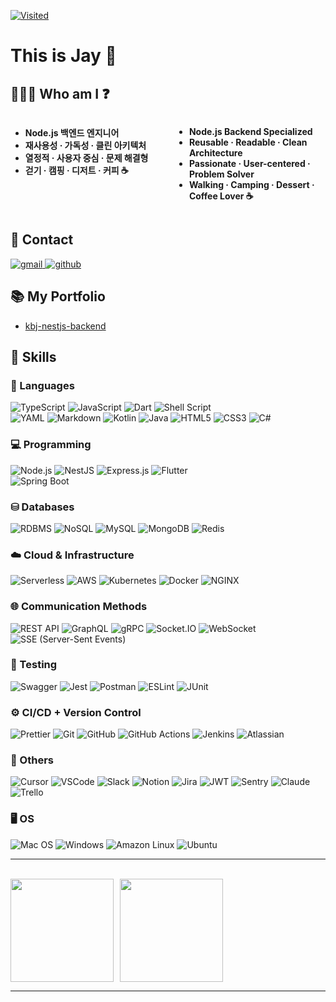 [![Visited](https://myhits.vercel.app/api/hit/https%3A%2F%2Fmyhits.vercel.app?color=blue&label=Visited&size=small)](https://myhits.vercel.app)

# This is Jay 👋  


## 🧑🏻‍💻 Who am I ❓

<div style="display: flex; justify-content: space-between;">
  <div style="width: 48%;">
    <ul>
      <li><strong>Node.js 백엔드 엔지니어</strong></li>
      <li><strong>재사용성 · 가독성 · 클린 아키텍처</strong></li>
      <li><strong>열정적 · 사용자 중심 · 문제 해결형</strong></li>
      <li><strong>걷기 · 캠핑 · 디저트 · 커피 ☕</strong></li>
    </ul>
  </div>

  <div style="width: 48%;">
    <ul>
      <li><strong>Node.js Backend Specialized</strong></li>
      <li><strong>Reusable · Readable · Clean Architecture</strong></li>
      <li><strong>Passionate · User-centered · Problem Solver</strong></li>
      <li><strong>Walking · Camping · Dessert · Coffee Lover ☕</strong></li>
    </ul>
  </div>
</div>


## 💌 Contact
<p align="left">
  <a href="mailto:jay.bjkim0109@gmail.com" target="_blank">
    <img src="https://img.shields.io/badge/Gmail-D14836?style=for-the-badge&logo=gmail&logoColor=white" alt="gmail"/>
  </a>
  <a href="https://github.com/kbj0109" target="_blank">
    <img src="https://img.shields.io/badge/GitHub-181717?style=for-the-badge&logo=github&logoColor=white" alt="github"/>
  </a>
</p>



## 📚 My Portfolio
- [kbj-nestjs-backend](https://github.com/kbj0109/kbj-nestjs-backend)


## 💪 Skills

### 🤖 Languages
![TypeScript](https://img.shields.io/badge/-TypeScript-3178C6?logo=typescript&logoColor=fff&style=for-the-badge)
![JavaScript](https://img.shields.io/badge/-JavaScript-F7DF1E?logo=javascript&logoColor=000&style=for-the-badge)
![Dart](https://img.shields.io/badge/-Dart-0175C2?logo=dart&logoColor=fff&style=for-the-badge)
![Shell Script](https://img.shields.io/badge/-Shell_Script-121011?logo=gnu-bash&logoColor=fff&style=for-the-badge)  
![YAML](https://img.shields.io/badge/-YAML-CB171E?logo=yaml&logoColor=fff&style=for-the-badge)
![Markdown](https://img.shields.io/badge/-Markdown-000000?logo=markdown&logoColor=fff&style=for-the-badge)
![Kotlin](https://img.shields.io/badge/-Kotlin-7F52FF?logo=kotlin&logoColor=fff&style=for-the-badge)
![Java](https://img.shields.io/badge/-Java-007396?logo=java&logoColor=fff&style=for-the-badge)
![HTML5](https://img.shields.io/badge/-HTML5-E34F26?logo=html5&logoColor=fff&style=for-the-badge)
![CSS3](https://img.shields.io/badge/-CSS3-1572B6?logo=css3&logoColor=fff&style=for-the-badge)
![C#](https://img.shields.io/badge/-C%23-239120?logo=csharp&logoColor=fff&style=for-the-badge)


### 💻 Programming
![Node.js](https://img.shields.io/badge/-Node.js-339933?logo=node.js&logoColor=fff&style=for-the-badge)
![NestJS](https://img.shields.io/badge/-NestJS-E0234E?logo=nestjs&logoColor=fff&style=for-the-badge)
![Express.js](https://img.shields.io/badge/-Express.js-000000?logo=express&logoColor=fff&style=for-the-badge)
![Flutter](https://img.shields.io/badge/-Flutter-02569B?logo=flutter&logoColor=fff&style=for-the-badge)  
![Spring Boot](https://img.shields.io/badge/-Spring%20Boot-6DB33F?logo=springboot&logoColor=fff&style=for-the-badge)


### ⛁ Databases
![RDBMS](https://img.shields.io/badge/-RDBMS-4479A1?logo=rdbms&logoColor=fff&style=for-the-badge)
![NoSQL](https://img.shields.io/badge/-NoSQL-47A248?logo=nosql&logoColor=fff&style=for-the-badge)
![MySQL](https://img.shields.io/badge/-MySQL-4479A1?logo=mysql&logoColor=fff&style=for-the-badge)
![MongoDB](https://img.shields.io/badge/-MongoDB-47A248?logo=mongodb&logoColor=fff&style=for-the-badge)
![Redis](https://img.shields.io/badge/-Redis-DC382D?logo=redis&logoColor=fff&style=for-the-badge)


### ☁️ Cloud & Infrastructure
![Serverless](https://img.shields.io/badge/-Serverless-FD5750?logo=serverless&logoColor=fff&style=for-the-badge)
![AWS](https://img.shields.io/badge/AWS-%23FF9900?logo=amazon-aws&logoColor=white&style=for-the-badge)
![Kubernetes](https://img.shields.io/badge/-Kubernetes-326CE5?logo=kubernetes&logoColor=fff&style=for-the-badge)
![Docker](https://img.shields.io/badge/-Docker-2496ED?logo=docker&logoColor=fff&style=for-the-badge)
![NGINX](https://img.shields.io/badge/-NGINX-009639?logo=nginx&logoColor=fff&style=for-the-badge)


### 🌐 Communication Methods
![REST API](https://img.shields.io/badge/REST%20API-005571?logo=fastapi&logoColor=fff&style=for-the-badge)
![GraphQL](https://img.shields.io/badge/GraphQL-E10098?logo=graphql&logoColor=fff&style=for-the-badge)
![gRPC](https://img.shields.io/badge/gRPC-4285F4?logo=google&logoColor=fff&style=for-the-badge)
![Socket.IO](https://img.shields.io/badge/Socket.IO-444444?logo=socketdotio&logoColor=fff&style=for-the-badge)
![WebSocket](https://img.shields.io/badge/WebSocket-0078D7?logo=websocket&logoColor=fff&style=for-the-badge)
![SSE (Server-Sent Events)](https://img.shields.io/badge/SSE%20(Server--Sent%20Events)-FF6B6B?logo=signal&logoColor=fff&style=for-the-badge)


### 🧪 Testing
![Swagger](https://img.shields.io/badge/-Swagger-85EA2D?logo=swagger&logoColor=000&style=for-the-badge)
![Jest](https://img.shields.io/badge/-Jest-C21325?logo=jest&logoColor=fff&style=for-the-badge)
![Postman](https://img.shields.io/badge/-Postman-FF6C37?logo=postman&logoColor=fff&style=for-the-badge)
![ESLint](https://img.shields.io/badge/-ESLint-4B32C3?logo=eslint&logoColor=fff&style=for-the-badge)
![JUnit](https://img.shields.io/badge/-JUnit-25A162?logo=junit5&logoColor=fff&style=for-the-badge)


### ⚙️ CI/CD + Version Control
![Prettier](https://img.shields.io/badge/-Prettier-F7B93E?logo=prettier&logoColor=000&style=for-the-badge)
![Git](https://img.shields.io/badge/-Git-F05032?logo=git&logoColor=fff&style=for-the-badge)
![GitHub](https://img.shields.io/badge/-GitHub-181717?logo=github&logoColor=fff&style=for-the-badge)
![GitHub Actions](https://img.shields.io/badge/-GitHub%20Actions-2088FF?logo=github-actions&logoColor=fff&style=for-the-badge)
![Jenkins](https://img.shields.io/badge/-Jenkins-1F3B73?logo=jenkins&logoColor=ffffff&style=for-the-badge)
![Atlassian](https://img.shields.io/badge/-Atlassian-0052CC?logo=atlassian&logoColor=fff&style=for-the-badge)


### 🧰 Others
![Cursor](https://img.shields.io/badge/-Cursor-000000?logo=cursor&logoColor=fff&style=for-the-badge)
![VSCode](https://img.shields.io/badge/-VSCode-007ACC?logo=visual-studio-code&logoColor=fff&style=for-the-badge)
![Slack](https://img.shields.io/badge/-Slack-4A154B?logo=slack&logoColor=fff&style=for-the-badge)
![Notion](https://img.shields.io/badge/-Notion-ffffff?logo=notion&logoColor=000000&style=for-the-badge&labelColor=ffffff&color=ffffff&border=000000)
![Jira](https://img.shields.io/badge/-Jira-0052CC?logo=jira&logoColor=fff&style=for-the-badge)
![JWT](https://img.shields.io/badge/-JWT-6b4eff?logo=jsonwebtokens&logoColor=ffffff&style=for-the-badge)
![Sentry](https://img.shields.io/badge/-Sentry-362D59?logo=sentry&logoColor=fff&style=for-the-badge)
![Claude](https://img.shields.io/badge/-Claude-ffffff?logo=anthropic&logoColor=ff6b00&style=for-the-badge)
![Trello](https://img.shields.io/badge/-Trello-0052CC?logo=trello&logoColor=fff&style=for-the-badge)


### 🖥️ OS
![Mac OS](https://img.shields.io/badge/-Mac%20OS-000000?logo=apple&logoColor=fff&style=for-the-badge)
![Windows](https://img.shields.io/badge/-Windows-0078D6?logo=windows&logoColor=fff&style=for-the-badge)
![Amazon Linux](https://img.shields.io/badge/-Amazon%20Linux-FF9900?logo=amazonaws&logoColor=fff&style=for-the-badge)
![Ubuntu](https://img.shields.io/badge/-Ubuntu-E95420?logo=ubuntu&logoColor=fff&style=for-the-badge)


---
<!-- ![Top Langs](https://github-readme-stats.vercel.app/api/top-langs/?username=kbj0109&layout=compact&size_weight=0.5&count_weight=0.5)

![My stats](https://github-readme-stats.vercel.app/api?username=kbj0109&show_icons=true&theme=transparent&hide_rank=true)

![WakaTime Stats](https://github-readme-stats.vercel.app/api/wakatime?username=kbj0109&layout=compact&theme=transparent) -->

<br />

<div style="display: flex; gap: 10px;">
  <img src="https://github-readme-stats.vercel.app/api?username=kbj0109&show_icons=true&theme=transparent&hide_rank=true" height="165"/>
  <img src="https://github-readme-stats.vercel.app/api/top-langs/?username=kbj0109&layout=compact&theme=transparent&size_weight=0.5&count_weight=0.5" height="165"/>
  <!-- <img src="https://github-readme-stats.vercel.app/api/wakatime?username=kbj0109&layout=compact&theme=transparent" height="165"/> -->
</div>

---



<!-- https://veggie-garden.tistory.com/19 참고 -->


